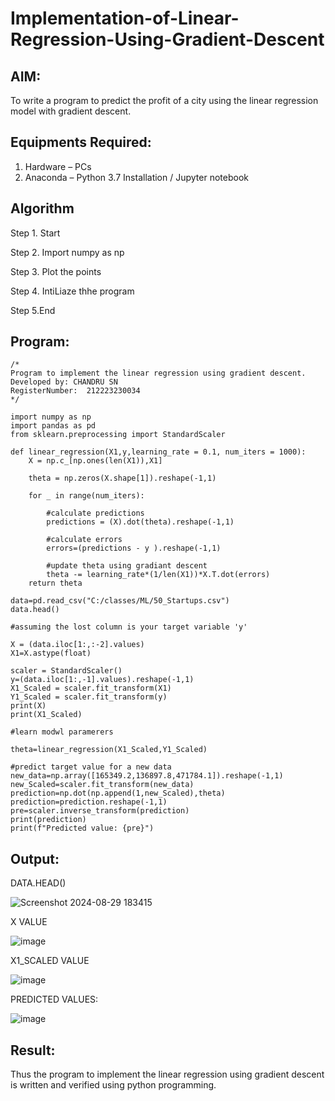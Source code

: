 # Implementation-of-Linear-Regression-Using-Gradient-Descent

## AIM:
To write a program to predict the profit of a city using the linear regression model with gradient descent.

## Equipments Required:
1. Hardware – PCs
2. Anaconda – Python 3.7 Installation / Jupyter notebook

## Algorithm
Step 1. Start

Step 2. Import numpy as np 

Step 3. Plot the points

Step 4. IntiLiaze thhe program

Step 5.End

## Program:
```
/*
Program to implement the linear regression using gradient descent.
Developed by: CHANDRU SN
RegisterNumber:  212223230034
*/
```
```
import numpy as np
import pandas as pd
from sklearn.preprocessing import StandardScaler

def linear_regression(X1,y,learning_rate = 0.1, num_iters = 1000):
    X = np.c_[np.ones(len(X1)),X1]
    
    theta = np.zeros(X.shape[1]).reshape(-1,1)
    
    for _ in range(num_iters):
        
        #calculate predictions
        predictions = (X).dot(theta).reshape(-1,1)
        
        #calculate errors
        errors=(predictions - y ).reshape(-1,1)
        
        #update theta using gradiant descent
        theta -= learning_rate*(1/len(X1))*X.T.dot(errors)
    return theta
                                        
data=pd.read_csv("C:/classes/ML/50_Startups.csv")
data.head()

#assuming the lost column is your target variable 'y' 

X = (data.iloc[1:,:-2].values)
X1=X.astype(float)

scaler = StandardScaler()
y=(data.iloc[1:,-1].values).reshape(-1,1)
X1_Scaled = scaler.fit_transform(X1)
Y1_Scaled = scaler.fit_transform(y)
print(X)
print(X1_Scaled)

#learn modwl paramerers

theta=linear_regression(X1_Scaled,Y1_Scaled)

#predict target value for a new data
new_data=np.array([165349.2,136897.8,471784.1]).reshape(-1,1)
new_Scaled=scaler.fit_transform(new_data)
prediction=np.dot(np.append(1,new_Scaled),theta)
prediction=prediction.reshape(-1,1)
pre=scaler.inverse_transform(prediction)
print(prediction)
print(f"Predicted value: {pre}")

```

## Output:
DATA.HEAD()

![Screenshot 2024-08-29 183415](https://github.com/user-attachments/assets/763022ca-616b-4141-942a-109ee33e0446)

X VALUE 

![image](https://github.com/user-attachments/assets/83d89cce-8fa6-491b-9c3f-6c18f2c63c3c)

X1_SCALED VALUE 

![image](https://github.com/user-attachments/assets/0920d359-e997-46a2-844c-740ef89f149a)

PREDICTED VALUES:

![image](https://github.com/user-attachments/assets/eb585b7f-3b99-40c0-ab3a-9c6072a7ed39)


## Result:
Thus the program to implement the linear regression using gradient descent is written and verified using python programming.
